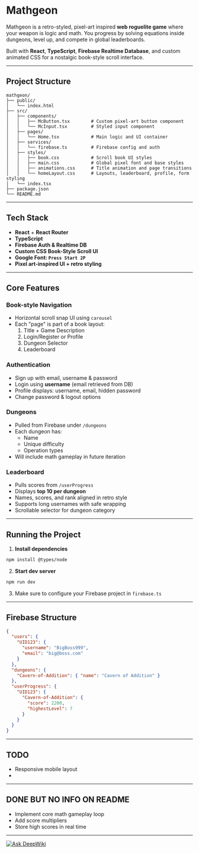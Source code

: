 # Mathgeon

Mathgeon is a retro-styled, pixel-art inspired **web roguelite game** where your weapon is logic and math. You progress by solving equations inside dungeons, level up, and compete in global leaderboards.

Built with **React**, **TypeScript**, **Firebase Realtime Database**, and custom animated CSS for a nostalgic book-style scroll interface.

---

## Project Structure

```
mathgeon/
├── public/
│   └── index.html
├── src/
│   ├── components/
│   │   ├── McButton.tsx        # Custom pixel-art button component
│   │   └── McInput.tsx         # Styled input component
│   ├── pages/
│   │   └── Home.tsx            # Main logic and UI container
│   ├── services/
│   │   └── firebase.ts         # Firebase config and auth
│   ├── styles/
│   │   ├── book.css            # Scroll book UI styles
│   │   ├── main.css            # Global pixel font and base styles
│   │   ├── animations.css      # Title animation and page transitions
│   │   └── homeLayout.css      # Layouts, leaderboard, profile, form styling
│   └── index.tsx
├── package.json
└── README.md
```

---

## Tech Stack

- **React** + **React Router**
- **TypeScript**
- **Firebase Auth & Realtime DB**
- **Custom CSS Book-Style Scroll UI**
- **Google Font: `Press Start 2P`**
- **Pixel art-inspired UI + retro styling**

---

## Core Features

### Book-style Navigation

- Horizontal scroll snap UI using `carousel`
- Each "page" is part of a book layout:
  1. Title + Game Description
  2. Login/Register or Profile
  3. Dungeon Selector
  4. Leaderboard

### Authentication

- Sign up with email, username & password
- Login using **username** (email retrieved from DB)
- Profile displays: username, email, hidden password
- Change password & logout options

### Dungeons

- Pulled from Firebase under `/dungeons`
- Each dungeon has:
  - Name
  - Unique difficulty
  - Operation types
- Will include math gameplay in future iteration

### Leaderboard

- Pulls scores from `/userProgress`
- Displays **top 10 per dungeon**
- Names, scores, and rank aligned in retro style
- Supports long usernames with safe wrapping
- Scrollable selector for dungeon category

---

## Running the Project

1. **Install dependencies**

```bash
npm install @types/node
```

2. **Start dev server**

```bash
npm run dev
```

3. Make sure to configure your Firebase project in `firebase.ts`

---

## Firebase Structure

```json
{
  "users": {
    "UID123": {
      "username": "BigBoss999",
      "email": "big@boss.com"
    }
  },
  "dungeons": {
    "Cavern-of-Addition": { "name": "Cavern of Addition" }
  },
  "userProgress": {
    "UID123": {
      "Cavern-of-Addition": {
        "score": 2200,
        "highestLevel": 7
      }
    }
  }
}
```

---
## TODO

- Responsive mobile layout
- 
---
## DONE BUT NO INFO ON README

- Implement core math gameplay loop
- Add score multipliers
- Store high scores in real time
  
---

[![Ask DeepWiki](https://deepwiki.com/badge.svg)](https://deepwiki.com/J0rgw/mathgeon)
